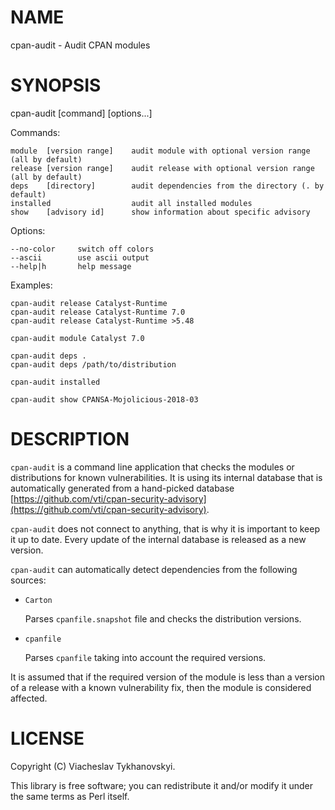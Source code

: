 # NAME

cpan-audit - Audit CPAN modules

# SYNOPSIS

cpan-audit \[command\] \[options...\]

Commands:

    module  [version range]    audit module with optional version range (all by default)
    release [version range]    audit release with optional version range (all by default)
    deps    [directory]        audit dependencies from the directory (. by default)
    installed                  audit all installed modules
    show    [advisory id]      show information about specific advisory

Options:

    --no-color     switch off colors
    --ascii        use ascii output
    --help|h       help message

Examples:

    cpan-audit release Catalyst-Runtime
    cpan-audit release Catalyst-Runtime 7.0
    cpan-audit release Catalyst-Runtime >5.48

    cpan-audit module Catalyst 7.0

    cpan-audit deps .
    cpan-audit deps /path/to/distribution

    cpan-audit installed

    cpan-audit show CPANSA-Mojolicious-2018-03

# DESCRIPTION

`cpan-audit` is a command line application that checks the modules or distributions for known vulnerabilities. It is using
its internal database that is automatically generated from a hand-picked database
[https://github.com/vti/cpan-security-advisory](https://github.com/vti/cpan-security-advisory).

`cpan-audit` does not connect to anything, that is why it is important to keep it up to date. Every update of the internal
database is released as a new version.

`cpan-audit` can automatically detect dependencies from the following sources:

- `Carton`

    Parses `cpanfile.snapshot` file and checks the distribution versions.

- `cpanfile`

    Parses `cpanfile` taking into account the required versions.

It is assumed that if the required version of the module is less than a version of a release with a known vulnerability
fix, then the module is considered affected.

# LICENSE

Copyright (C) Viacheslav Tykhanovskyi.

This library is free software; you can redistribute it and/or modify
it under the same terms as Perl itself.
